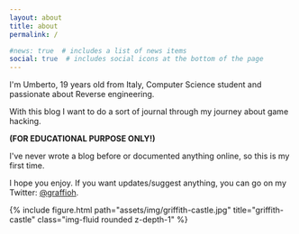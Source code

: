 ```yaml
---
layout: about
title: about
permalink: /

#news: true  # includes a list of news items
social: true  # includes social icons at the bottom of the page
---
```


I'm Umberto, 19 years old from Italy, Computer Science student and passionate about Reverse engineering.

With this blog I want to do a sort of journal through my journey about game hacking.

**(FOR EDUCATIONAL PURPOSE ONLY!)**

I've never wrote a blog before or documented anything online, so this is my first time.

I hope you enjoy. If you want updates/suggest anything, you can go on my Twitter: [@graffioh](https://twitter.com/graffioh).

{% include figure.html path="assets/img/griffith-castle.jpg" title="griffith-castle" class="img-fluid rounded z-depth-1" %}


